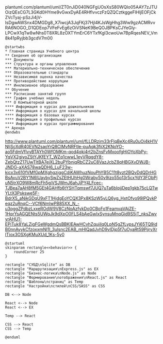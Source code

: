 plantuml.com/plantuml/uml/ZT0nJiD040NGFgUOsXsS80WQIo05AAY7zJTUOizQEsCG7L3GKd0HYme9vGwxDyAE4RHflvvczFzQZQCztkggeFIHljEOFjCkZVcTyaj-pSzJi4jV-IsDgwAWSnx4DMGDg8_X7iwcjA3JqFKj37Hjl4KJsWgHhg3Ww9gzACMRvvRA6NOGO_D1QDEop7VFeFvEg6zOiVSNeK9BeQOJBPKsCJYeGly-LPCwX1qTw8wNhs0T8XRL8zOXTYmErC6YTxfKgI3cwoUw7BpRqesNEV_Vm8k41pRyjbb3gcdV7m00

```uml
@startwbs
* Главная страница Учебного центра
** Сведения об организации
*** Документы
*** Структура и органы управления
*** Материально-техническое обеспечение
*** Образовательные стандарты
*** Независимая оценка качества
*** Противодействие коррупции
*** Инклюзивное образрваеие
** Обучение
*** Расписание занятий групп
*** График учебных недель
*** О Компьютерной школе
**** Информация о курсах для дошкольников
**** Информация о курсах для начальной школы
**** Информация о базовых курсах
**** Информация о профильных курсах
**** Информация о курсах программирования
** Аренда
@endwbs
```

http://www.plantuml.com/plantuml/uml/fLLDRzim33rFlqBeXc4Ru0uOi4kH1VNIjScXdR40EVN2saoYrQ8CIMvNRFtle-puAqk3fiiX2KNoYO-ao5FdmVfIvyBTAYh0WfOMKm-qod4qki4rt2bZnsFvMxoofgHiOYoXbPy-YqVX2giyoZStYJKfEYT_WZq1cwwL1eyVRqgdY8-ZebQtzZ17UwTItBA7eiXL2buPYbnjqRbCZ2uC8VazJcbZ8qHBGXvDWJB-JNDG-aXAS78waQDH6_LuF23w-kicx3x610fVMfGpMXghgzjggCdiKAWhuzNouPhYB5C11t8vzt2BQvDdQDrHGBsAvuV2BY1N6IUaybySwZsZEtHUhHg0Wraby50v9izo55o13r5cxYdY3FObPjuN5trXO9W8mRcFh5gjVSJWmJ6ahJjPY4LFcec-TJBea7aAH8fM5GEt4GAHfb6tYSHTqmswf7JUQ7uTa6bIpjjDep1gkb75cLQTwYLtX3Pskswe5F-BdrX5_aNikGDqU9xFT1HjdgEoYCQX3Px8KSzW5yLQ6yg_HxtOfvo99lPQvkPeqz2uRnqC--VCf6NmlwPB85XX_N_-u3pggZPdbzLxxeROdW9V8CzNoAzfykDo0CBoFo1FeamvaVAjZE-1HqrYsAGQENts5UWqJk9dXpO0FLS4bAeGwIxSynsuMnqGid9S5iT_nksZwvyrAHU1-EPiTuk8YaLZigFGeWgdmQsBBKIEAwHCvhZqujilq0LpN5gZfLypsJYi65TQ9idB0nnAvykCfzoxxmNI1I_3ulsnc2EAB_mHlQadJvhD9vlDjp5f7uOyaRt59PjjrvXrITiox3OSXgKMuXUd_1Ks-5y0
```
@startuml
skinparam rectangle<<behavior>> {
	roundCorner 25
}

rectangle "СУБД\nSqlite" as DB
rectangle "Маршрутизация\nExpress.js" as EX
rectangle "Бизнес-логика\nNode.js" as Node
rectangle "Формирование\nотображения\nReact.js" as React
rectangle "Шаблоны\nстраниц" as Temp
rectangle "Настройки\nстилей\nCSS/SASS" as CSS

DB <--> Node

React <--> Node
React <--> EX

Temp --> React

CSS --> React
CSS --> Temp

@enduml
```